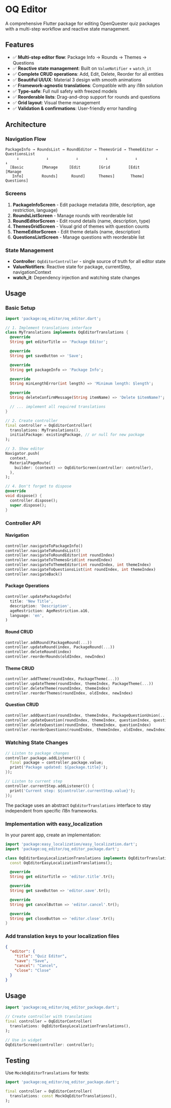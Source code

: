 # OQ Editor

A comprehensive Flutter package for editing OpenQuester quiz packages with a multi-step workflow and reactive state management.

## Features

- ✅ **Multi-step editor flow**: Package Info → Rounds → Themes → Questions
- ✅ **Reactive state management**: Built on `ValueNotifier` + `watch_it`
- ✅ **Complete CRUD operations**: Add, Edit, Delete, Reorder for all entities
- ✅ **Beautiful UI/UX**: Material 3 design with smooth animations
- ✅ **Framework-agnostic translations**: Compatible with any i18n solution
- ✅ **Type-safe**: Full null safety with freezed models
- ✅ **Reorderable lists**: Drag-and-drop support for rounds and questions
- ✅ **Grid layout**: Visual theme management
- ✅ **Validation & confirmations**: User-friendly error handling

## Architecture

### Navigation Flow

```
PackageInfo → RoundsList → RoundEditor → ThemesGrid → ThemeEditor → QuestionsList
     ↓            ↓            ↓            ↓            ↓            ↓
  [Basic        [Manage     [Edit        [Grid        [Edit       [Manage
   Info]        Rounds]      Round]      Themes]       Theme]     Questions]
```

### Screens

1. **PackageInfoScreen** - Edit package metadata (title, description, age restriction, language)
2. **RoundsListScreen** - Manage rounds with reorderable list
3. **RoundEditorScreen** - Edit round details (name, description, type)
4. **ThemesGridScreen** - Visual grid of themes with question counts
5. **ThemeEditorScreen** - Edit theme details (name, description)
6. **QuestionsListScreen** - Manage questions with reorderable list

### State Management

- **Controller**: `OqEditorController` - single source of truth for all editor state
- **ValueNotifiers**: Reactive state for package, currentStep, navigationContext
- **watch_it**: Dependency injection and watching state changes

## Usage

### Basic Setup

```dart
import 'package:oq_editor/oq_editor.dart';

// 1. Implement translations interface
class MyTranslations implements OqEditorTranslations {
  @override
  String get editorTitle => 'Package Editor';

  @override
  String get saveButton => 'Save';

  @override
  String get packageInfo => 'Package Info';

  @override
  String minLengthError(int length) => 'Minimum length: $length';

  @override
  String deleteConfirmMessage(String itemName) => 'Delete $itemName?';

  // ... implement all required translations
}

// 2. Create controller
final controller = OqEditorController(
  translations: MyTranslations(),
  initialPackage: existingPackage, // or null for new package
);

// 3. Show editor
Navigator.push(
  context,
  MaterialPageRoute(
    builder: (context) => OqEditorScreen(controller: controller),
  ),
);

// 4. Don't forget to dispose
@override
void dispose() {
  controller.dispose();
  super.dispose();
}
```

### Controller API

#### Navigation

```dart
controller.navigateToPackageInfo()
controller.navigateToRoundsList()
controller.navigateToRoundEditor(int roundIndex)
controller.navigateToThemesGrid(int roundIndex)
controller.navigateToThemeEditor(int roundIndex, int themeIndex)
controller.navigateToQuestionsList(int roundIndex, int themeIndex)
controller.navigateBack()
```

#### Package Operations

```dart
controller.updatePackageInfo(
  title: 'New Title',
  description: 'Description',
  ageRestriction: AgeRestriction.a16,
  language: 'en',
)
```

#### Round CRUD

```dart
controller.addRound(PackageRound(...))
controller.updateRound(index, PackageRound(...))
controller.deleteRound(index)
controller.reorderRounds(oldIndex, newIndex)
```

#### Theme CRUD

```dart
controller.addTheme(roundIndex, PackageTheme(...))
controller.updateTheme(roundIndex, themeIndex, PackageTheme(...))
controller.deleteTheme(roundIndex, themeIndex)
controller.reorderThemes(roundIndex, oldIndex, newIndex)
```

#### Question CRUD

```dart
controller.addQuestion(roundIndex, themeIndex, PackageQuestionUnion(...))
controller.updateQuestion(roundIndex, themeIndex, questionIndex, question)
controller.deleteQuestion(roundIndex, themeIndex, questionIndex)
controller.reorderQuestions(roundIndex, themeIndex, oldIndex, newIndex)
```

### Watching State Changes

```dart
// Listen to package changes
controller.package.addListener(() {
  final package = controller.package.value;
  print('Package updated: ${package.title}');
});

// Listen to current step
controller.currentStep.addListener(() {
  print('Current step: ${controller.currentStep.value}');
});
```

The package uses an abstract `OqEditorTranslations` interface to stay independent from specific i18n frameworks.

### Implementation with easy_localization

In your parent app, create an implementation:

```dart
import 'package:easy_localization/easy_localization.dart';
import 'package:oq_editor/oq_editor_package.dart';

class OqEditorEasyLocalizationTranslations implements OqEditorTranslations {
  const OqEditorEasyLocalizationTranslations();

  @override
  String get editorTitle => 'editor.title'.tr();

  @override
  String get saveButton => 'editor.save'.tr();

  @override
  String get cancelButton => 'editor.cancel'.tr();

  @override
  String get closeButton => 'editor.close'.tr();
}
```

### Add translation keys to your localization files

```json
{
  "editor": {
    "title": "Quiz Editor",
    "save": "Save",
    "cancel": "Cancel",
    "close": "Close"
  }
}
```

## Usage

```dart
import 'package:oq_editor/oq_editor_package.dart';

// Create controller with translations
final controller = OqEditorController(
  translations: OqEditorEasyLocalizationTranslations(),
);

// Use in widget
OqEditorScreen(controller: controller);
```

## Testing

Use `MockOqEditorTranslations` for tests:

```dart
import 'package:oq_editor/oq_editor_package.dart';

final controller = OqEditorController(
  translations: const MockOqEditorTranslations(),
);
```
